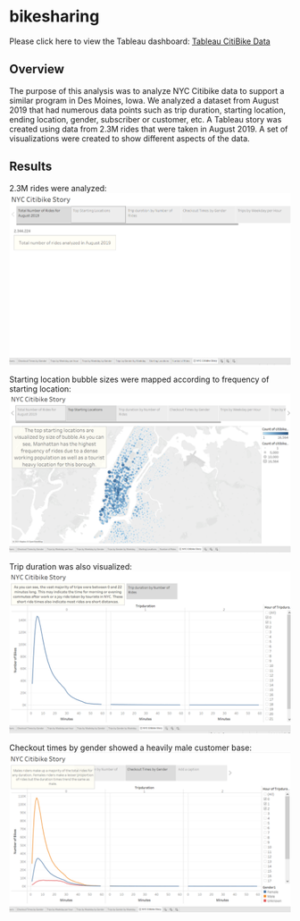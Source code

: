 # bikesharing
Please click here to view the Tableau dashboard: [Tableau CitiBike Data](https://public.tableau.com/app/profile/jonathan.brown2419/viz/NYCCitibikeAnalysis_16394393151220/NYCCitibikeStory?publish=yes)

## Overview
The purpose of this analysis was to analyze NYC Citibike data to support a similar program in Des Moines, Iowa. We analyzed a dataset from August 2019 that had numerous data points such as trip duration, starting location, ending location, gender, subscriber or customer, etc. A Tableau story was created using data from 2.3M rides that were taken in August 2019. A set of visualizations were created to show different aspects of the data. 

## Results
2.3M rides were analyzed:
![](https://github.com/JonathanBrown003/bikesharing/blob/250023d8cf0f56d05424760765b0f3b8032f8363/Resources/TotalNumber.PNG)

Starting location bubble sizes were mapped according to frequency of starting location:
![](https://github.com/JonathanBrown003/bikesharing/blob/0e9db7797f7e34f6b1c6bdc930a255fd89bee1fc/Resources/TopStartingLocations.PNG)

Trip duration was also visualized:
![](https://github.com/JonathanBrown003/bikesharing/blob/0e9db7797f7e34f6b1c6bdc930a255fd89bee1fc/Resources/Trip_Duration_Number_of_Rides.PNG)

Checkout times by gender showed a heavily male customer base:
![](https://github.com/JonathanBrown003/bikesharing/blob/0e9db7797f7e34f6b1c6bdc930a255fd89bee1fc/Resources/Checkout_Times_By_Gender.PNG)




